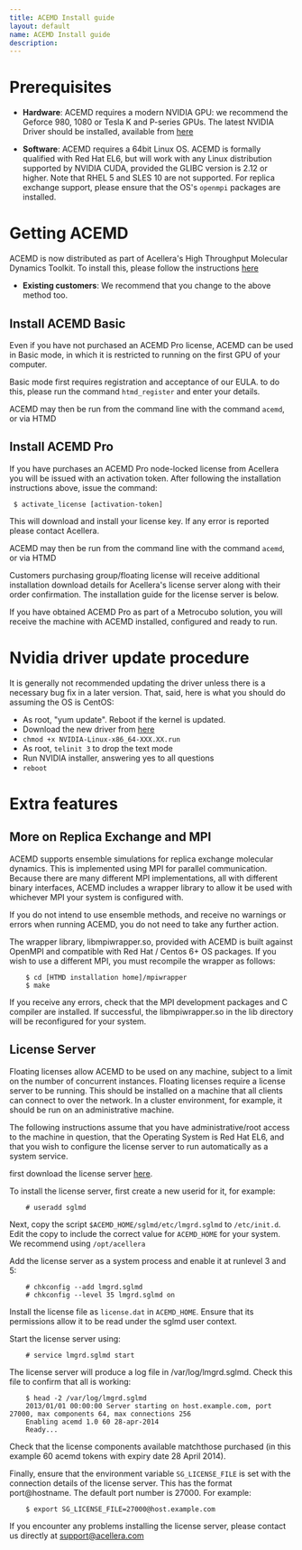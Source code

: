 ```yaml
---
title: ACEMD Install guide
layout: default
name: ACEMD Install guide
description: 
---
```


# Prerequisites

* __Hardware__: ACEMD requires a modern NVIDIA GPU: we recommend the Geforce 980, 1080 or Tesla K and P-series GPUs. 
The latest NVIDIA Driver should be installed, available from [here](http://www.nvidia.com/Download/index.aspx)

* __Software__: ACEMD requires a 64bit Linux OS.  ACEMD is formally qualified with Red Hat EL6, but will work with 
any Linux distribution supported by NVIDIA CUDA, provided the GLIBC version is 2.12 or higher. Note that RHEL 5 and 
SLES 10 are not supported.  For replica exchange support, please ensure that the OS's `openmpi` packages are 
installed.

# Getting ACEMD

ACEMD is now distributed as part of Acellera's High Throughput Molecular Dynamics Toolkit. To install this, please follow the instructions [here](https://www.htmd.org/academic-download.html)

* __Existing customers__: We recommend that you change to the above method too.

## Install ACEMD Basic

Even if you have not purchased an ACEMD Pro license, ACEMD can be used in Basic mode, in which it is restricted to running on the first GPU of your computer.

Basic mode first requires registration and acceptance of our EULA. to do this, please run the command `htmd_register` and enter your details.

ACEMD may then be run from the command line with the command `acemd`, or via HTMD

## Install ACEMD Pro

If you have purchases an ACEMD Pro node-locked license from Acellera you will be issued with an activation token. After following the installation instructions above, issue the command:
```
 $ activate_license [activation-token]
```
This will download and install your license key. If any error is reported please contact Acellera.

ACEMD may then be run from the command line with the command `acemd`, or via HTMD

Customers purchasing group/floating license will receive additional installation  download details for Acellera's license server along with their order confirmation. The installation guide for the license server is below.


If you have obtained ACEMD Pro as part of a Metrocubo solution, you will receive the machine with ACEMD installed, configured and ready to run.

# Nvidia driver update procedure

It is generally not recommended updating the driver unless there is a necessary bug fix in a later version.
That, said, here is what you should do assuming the OS is CentOS:


* As root, "yum update". Reboot if the kernel is updated.
* Download the new driver from [here](http://www.nvidia.com/Download/index.aspx) 
* `chmod +x NVIDIA-Linux-x86_64-XXX.XX.run`
* As root, `telinit 3` to drop the text mode
* Run NVIDIA installer, answering yes to all questions
* `reboot`

# Extra features

## More on Replica Exchange and MPI

ACEMD supports ensemble simulations for replica exchange molecular dynamics. This is implemented using MPI for parallel communication. Because there are many different MPI implementations, all with different binary interfaces, ACEMD includes a wrapper library to allow it be used with whichever MPI your system is configured with.

If you do not intend to use ensemble methods, and receive no warnings or errors when running ACEMD, you do not need to take any further action.

The wrapper library, libmpiwrapper.so, provided with ACEMD is built against OpenMPI and compatible with Red Hat / Centos 6+  OS packages. If you wish to use a different MPI, you must recompile the wrapper as follows:
```
    $ cd [HTMD installation home]/mpiwrapper
    $ make
```   
If you receive any errors, check that the MPI development packages and C compiler are installed. If successful, the libmpiwrapper.so in the lib directory will be reconfigured for your system.

## License Server

Floating licenses allow ACEMD to be used on any machine, subject to a limit on the number of concurrent instances. Floating licenses require a license server to be running. This should be installed on a machine that all clients can connect to over the network. In a cluster environment, for example, it should be run on an administrative machine.

The following instructions assume that you have administrative/root access to the machine in question, that the Operating System is Red Hat EL6, and that you wish to configure the license server to run automatically as a system service.

first download the license server [here](https://download.acellera.com/acemd-release-2016/acellera-license-server.tgz).

To install the license server, first create a new userid for it, for example:
```
    # useradd sglmd
```
Next, copy the script `$ACEMD_HOME/sglmd/etc/lmgrd.sglmd` to `/etc/init.d`. Edit the copy to include the correct value for `ACEMD_HOME` for your system. We recommend using ```/opt/acellera```

Add the license server as a system process and enable it at runlevel 3 and 5:
```
    # chkconfig --add lmgrd.sglmd
    # chkconfig --level 35 lmgrd.sglmd on
```
Install the license file as `license.dat` in `ACEMD_HOME`. Ensure that its permissions allow it to be read under the sglmd user context.

Start the license server using:
```
    # service lmgrd.sglmd start
```

The license server will produce a log file in /var/log/lmgrd.sglmd. Check this file to confirm that all is working:

```
    $ head -2 /var/log/lmgrd.sglmd
    2013/01/01 00:00:00 Server starting on host.example.com, port 27000, max components 64, max connections 256
    Enabling acemd 1.0 60 28-apr-2014 
    Ready...
```

Check that the license components available matchthose purchased (in this example 60 acemd tokens with expiry date 28 April 2014).

Finally, ensure that the environment variable `SG_LICENSE_FILE` is set with the connection details of the license server. This has the format port@hostname. The default port number is 27000. For example:

```
    $ export SG_LICENSE_FILE=27000@host.example.com
```

If you encounter any problems installing the license server, please contact us directly at support@acellera.com



